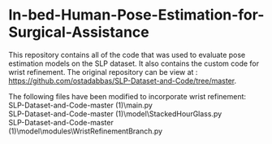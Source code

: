 # In-bed-Human-Pose-Estimation-for-Surgical-Assistance
This repository contains all of the code that was used to evaluate pose estimation models on the SLP dataset. It also contains the custom code for wrist refinement.
The original repository can be view at : https://github.com/ostadabbas/SLP-Dataset-and-Code/tree/master.  

The following files have been modified to incorporate wrist refinement:  
SLP-Dataset-and-Code-master (1)\main.py  
SLP-Dataset-and-Code-master (1)\model\StackedHourGlass.py  
SLP-Dataset-and-Code-master (1)\model\modules\WristRefinementBranch.py
